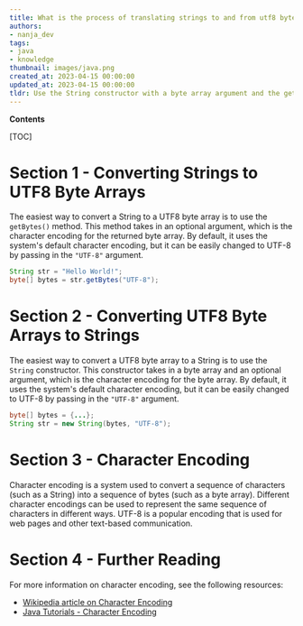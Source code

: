 ```yaml
---
title: What is the process of translating strings to and from utf8 byte arrays in java?
authors:
- nanja_dev
tags:
- java
- knowledge
thumbnail: images/java.png
created_at: 2023-04-15 00:00:00
updated_at: 2023-04-15 00:00:00
tldr: Use the String constructor with a byte array argument and the getBytes() method to convert Strings to and from UTF8 byte arrays in Java.
---
```


**Contents**

[TOC]

# Section 1 - Converting Strings to UTF8 Byte Arrays

The easiest way to convert a String to a UTF8 byte array is to use the `getBytes()` method. This method takes in an optional argument, which is the character encoding for the returned byte array. By default, it uses the system's default character encoding, but it can be easily changed to UTF-8 by passing in the `"UTF-8"` argument.

```java
String str = "Hello World!";
byte[] bytes = str.getBytes("UTF-8");
```

# Section 2 - Converting UTF8 Byte Arrays to Strings

The easiest way to convert a UTF8 byte array to a String is to use the `String` constructor. This constructor takes in a byte array and an optional argument, which is the character encoding for the byte array. By default, it uses the system's default character encoding, but it can be easily changed to UTF-8 by passing in the `"UTF-8"` argument.

```java
byte[] bytes = {...};
String str = new String(bytes, "UTF-8");
```

# Section 3 - Character Encoding

Character encoding is a system used to convert a sequence of characters (such as a String) into a sequence of bytes (such as a byte array). Different character encodings can be used to represent the same sequence of characters in different ways. UTF-8 is a popular encoding that is used for web pages and other text-based communication.

# Section 4 - Further Reading

For more information on character encoding, see the following resources:

* [Wikipedia article on Character Encoding](https://en.wikipedia.org/wiki/Character_encoding)
* [Java Tutorials - Character Encoding](https://docs.oracle.com/javase/tutorial/i18n/text/string.html)
